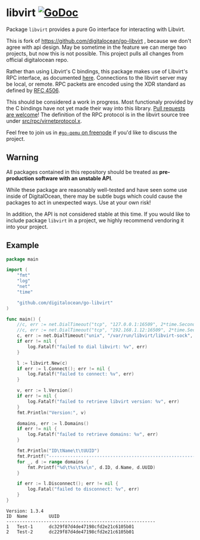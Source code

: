 libvirt [![GoDoc](http://godoc.org/github.com/vtolstov/go-libvirt?status.svg)](http://godoc.org/github.com/vtolstov/go-libvirt)
====

Package `libvirt` provides a pure Go interface for interacting with Libvirt.

This is fork of https://github.com/digitalocean/go-libvirt , because we don't agree with api design.
May be sometime in the feature we can merge two projects, but now this is not possible.
This project pulls all changes from official digitalocean repo.

Rather than using Libvirt's C bindings, this package makes use of
Libvirt's RPC interface, as documented [here](https://libvirt.org/internals/rpc.html).
Connections to the libvirt server may be local, or remote. RPC packets are encoded
using the XDR standard as defined by [RFC 4506](https://tools.ietf.org/html/rfc4506.html).

This should be considered a work in progress. Most functionaly provided by the C
bindings have not yet made their way into this library. [Pull requests are welcome](https://github.com/digitalocean/go-libvirt/blob/master/CONTRIBUTING.md)!
The definition of the RPC protocol is in the libvirt source tree under [src/rpc/virnetprotocol.x](https://github.com/libvirt/libvirt/blob/master/src/rpc/virnetprotocol.x).

Feel free to join us in [`#go-qemu` on freenode](https://webchat.freenode.net/)
if you'd like to discuss the project.

Warning
-------

All packages contained in this repository should be treated as **pre-production
software with an unstable API**.

While these package are reasonably well-tested and have seen some use inside of
DigitalOcean, there may be subtle bugs which could cause the packages to act
in unexpected ways.  Use at your own risk!

In addition, the API is not considered stable at this time.  If you would like
to include package `libvirt` in a project, we highly recommend vendoring it into
your project.

Example
-------

```go
package main

import (
	"fmt"
	"log"
	"net"
	"time"

	"github.com/digitalocean/go-libvirt"
)

func main() {
	//c, err := net.DialTimeout("tcp", "127.0.0.1:16509", 2*time.Second)
	//c, err := net.DialTimeout("tcp", "192.168.1.12:16509", 2*time.Second)
	c, err := net.DialTimeout("unix", "/var/run/libvirt/libvirt-sock", 2*time.Second)
	if err != nil {
		log.Fatalf("failed to dial libvirt: %v", err)
	}

	l := libvirt.New(c)
	if err := l.Connect(); err != nil {
		log.Fatalf("failed to connect: %v", err)
	}

	v, err := l.Version()
	if err != nil {
		log.Fatalf("failed to retrieve libvirt version: %v", err)
	}
	fmt.Println("Version:", v)

	domains, err := l.Domains()
	if err != nil {
		log.Fatalf("failed to retrieve domains: %v", err)
	}

	fmt.Println("ID\tName\t\tUUID")
	fmt.Printf("--------------------------------------------------------\n")
	for _, d := range domains {
		fmt.Printf("%d\t%s\t%x\n", d.ID, d.Name, d.UUID)
	}

	if err := l.Disconnect(); err != nil {
		log.Fatal("failed to disconnect: %v", err)
	}
}

```

```
Version: 1.3.4
ID	Name		UUID
--------------------------------------------------------
1	Test-1		dc329f87d4de47198cfd2e21c6105b01
2	Test-2		dc229f87d4de47198cfd2e21c6105b01
```
